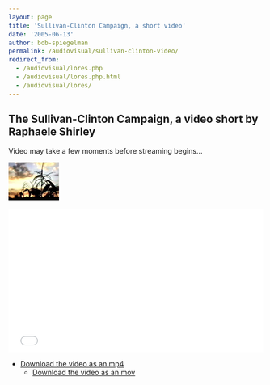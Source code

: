 ```yaml
---
layout: page
title: 'Sullivan-Clinton Campaign, a short video'
date: '2005-06-13'
author: bob-spiegelman
permalink: /audiovisual/sullivan-clinton-video/
redirect_from:
  - /audiovisual/lores.php
  - /audiovisual/lores.php.html
  - /audiovisual/lores/
---
```

## The Sullivan-Clinton Campaign, a video short by Raphaele Shirley

Video may take a few moments before streaming begins...

[![The Sullivan-Clinton Campaign, a video short](/images/thumbs/thumbgw.jpg)](/videos/sc540.mp4)

<style>.embed-container { position: relative; padding-bottom: 56.25%; height: 0; overflow: hidden; max-width: 100%; } .embed-container iframe, .embed-container object, .embed-container embed { position: absolute; top: 0; left: 0; width: 100%; height: 100%; }</style><div class='embed-container'><iframe src='/videos/sc540.mp4' width="540" height="360" style='border:0'></iframe></div>


  - [Download the video as an mp4](/videos/sc540.mp4)
	- [Download the video as an mov](/videos/sc540.mov)
